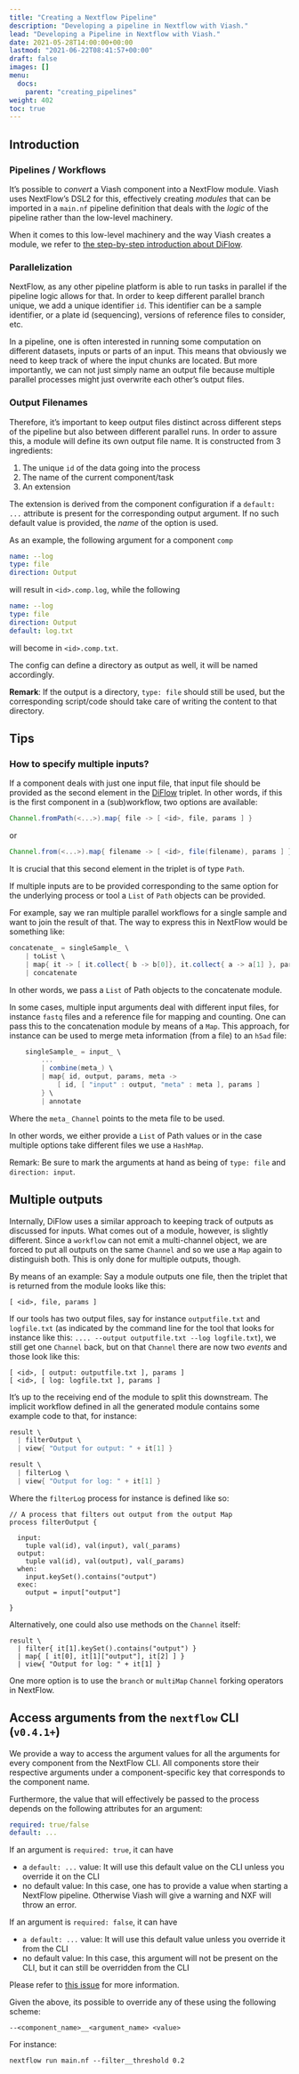 ```yaml
---
title: "Creating a Nextflow Pipeline"
description: "Developing a pipeline in Nextflow with Viash."
lead: "Developing a Pipeline in Nextflow with Viash."
date: 2021-05-28T14:00:00+00:00
lastmod: "2021-06-22T08:41:57+00:00"
draft: false
images: []
menu:
  docs:
    parent: "creating_pipelines"
weight: 402
toc: true
---
```




## Introduction

### Pipelines / Workflows

It’s possible to *convert* a Viash component into a NextFlow module.
Viash uses NextFlow’s DSL2 for this, effectively creating *modules* that
can be imported in a `main.nf` pipeline definition that deals with the
*logic* of the pipeline rather than the low-level machinery.

When it comes to this low-level machinery and the way Viash creates a
module, we refer to [the step-by-step introduction about
DiFlow](https://www.data-intuitive.com/diflow).

### Parallelization

NextFlow, as any other pipeline platform is able to run tasks in
parallel if the pipeline logic allows for that. In order to keep
different parallel branch unique, we add a unique identifier `id`. This
identifier can be a sample identifier, or a plate id (sequencing),
versions of reference files to consider, etc.

In a pipeline, one is often interested in running some computation on
different datasets, inputs or parts of an input. This means that
obviously we need to keep track of where the input chunks are located.
But more importantly, we can not just simply name an output file because
multiple parallel processes might just overwrite each other’s output
files.

### Output Filenames

Therefore, it’s important to keep output files distinct across different
steps of the pipeline but also between different parallel runs. In order
to assure this, a module will define its own output file name. It is
constructed from 3 ingredients:

1.  The unique `id` of the data going into the process
2.  The name of the current component/task
3.  An extension

The extension is derived from the component configuration if a
`default: ...` attribute is present for the corresponding output
argument. If no such default value is provided, the *name* of the option
is used.

As an example, the following argument for a component `comp`

``` yaml
name: --log
type: file
direction: Output
```

will result in `<id>.comp.log`, while the following

``` yaml
name: --log
type: file
direction: Output
default: log.txt
```

will become in `<id>.comp.txt`.

The config can define a directory as output as well, it will be named
accordingly.

**Remark**: If the output is a directory, `type: file` should still be
used, but the corresponding script/code should take care of writing the
content to that directory.

## Tips

### How to specify multiple inputs?

If a component deals with just one input file, that input file should be
provided as the second element in the
[DiFlow](https://www.data-intuitive.com/diflow/) triplet. In other
words, if this is the first component in a (sub)workflow, two options
are available:

``` groovy
Channel.fromPath(<...>).map{ file -> [ <id>, file, params ] }
```

or

``` groovy
Channel.from(<...>).map{ filename -> [ <id>, file(filename), params ] }
```

It is crucial that this second element in the triplet is of type `Path`.

If multiple inputs are to be provided corresponding to the same option
for the underlying process or tool a `List` of `Path` objects can be
provided.

For example, say we ran multiple parallel workflows for a single sample
and want to join the result of that. The way to express this in NextFlow
would be something like:

``` groovy
concatenate_ = singleSample_ \
    | toList \
    | map{ it -> [ it.collect{ b -> b[0]}, it.collect{ a -> a[1] }, params ]} \
    | concatenate
```

In other words, we pass a `List` of Path objects to the concatenate
module.

In some cases, multiple input arguments deal with different input files,
for instance `fastq` files and a reference file for mapping and
counting. One can pass this to the concatenation module by means of a
`Map`. This approach, for instance can be used to merge meta information
(from a file) to an `h5ad` file:

``` groovy
    singleSample_ = input_ \
        ...
        | combine(meta_) \
        | map{ id, output, params, meta ->
            [ id, [ "input" : output, "meta" : meta ], params ]
        } \
        | annotate
```

Where the `meta_` `Channel` points to the meta file to be used.

In other words, we either provide a `List` of Path values or in the case
multiple options take different files we use a `HashMap`.

Remark: Be sure to mark the arguments at hand as being of `type: file`
and `direction: input`.

## Multiple outputs

Internally, DiFlow uses a similar approach to keeping track of outputs
as discussed for inputs. What comes out of a module, however, is
slightly different. Since a `workflow` can not emit a multi-channel
object, we are forced to put all outputs on the same `Channel` and so we
use a `Map` again to distinguish both. This is only done for multiple
outputs, though.

By means of an example: Say a module outputs one file, then the triplet
that is returned from the module looks like this:

    [ <id>, file, params ]

If our tools has two output files, say for instance `outputfile.txt` and
`logfile.txt` (as indicated by the command line for the tool that looks
for instance like this:
`.... --output outputfile.txt --log logfile.txt`), we still get one
`Channel` back, but on that `Channel` there are now two *events* and
those look like this:

    [ <id>, [ output: outputfile.txt ], params ]
    [ <id>, [ log: logfile.txt ], params ]

It’s up to the receiving end of the module to split this downstream. The
implicit workflow defined in all the generated module contains some
example code to that, for instance:

``` groovy
result \
  | filterOutput \
  | view{ "Output for output: " + it[1] }

result \
  | filterLog \
  | view{ "Output for log: " + it[1] }
```

Where the `filterLog` process for instance is defined like so:

    // A process that filters out output from the output Map
    process filterOutput {

      input:
        tuple val(id), val(input), val(_params)
      output:
        tuple val(id), val(output), val(_params)
      when:
        input.keySet().contains("output")
      exec:
        output = input["output"]

    }

Alternatively, one could also use methods on the `Channel` itself:

    result \
      | filter{ it[1].keySet().contains("output") }
      | map{ [ it[0], it[1]["output"], it[2] ] }
      | view{ "Output for log: " + it[1] }

One more option is to use the `branch` or `multiMap` `Channel` forking
operators in NextFlow.

## Access arguments from the `nextflow` CLI (`v0.4.1+`)

We provide a way to access the argument values for all the arguments for
every component from the NextFlow CLI. All components store their
respective arguments under a component-specific key that corresponds to
the component name.

Furthermore, the value that will effectively be passed to the process
depends on the following attributes for an argument:

``` yaml
required: true/false
default: ...
```

If an argument is `required: true`, it can have

-   a `default: ...` value: It will use this default value on the CLI
    unless you override it on the CLI
-   no default value: In this case, one has to provide a value when
    starting a NextFlow pipeline. Otherwise Viash will give a warning
    and NXF will throw an error.

If an argument is `required: false`, it can have

-   `a default: ...` value: It will use this default value unless you
    override it from the CLI
-   no default value: In this case, this argument will not be present on
    the CLI, but it can still be overridden from the CLI

Please refer to [this
issue](https://github.com/viash-io/viash/issues/46) for more
information.

Given the above, its possible to override any of these using the
following scheme:

    --<component_name>__<argument_name> <value>

For instance:

    nextflow run main.nf --filter__threshold 0.2
